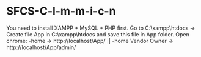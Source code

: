 # SFCS-C-l-m-m-i-c-n
You need to install XAMPP + MySQL + PHP first.
Go to C:\xampp\htdocs
-> Create file App in C:\xampp\htdocs and save this file in App folder.
Open chrome: 
  -home -> http://localhost/App/  ||
  -home Vendor Owner -> http://localhost/App/admin/
